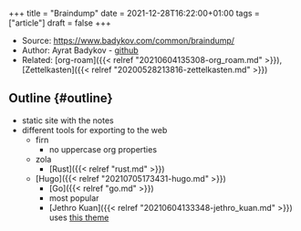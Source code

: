 +++
title = "Braindump"
date = 2021-12-28T16:22:00+01:00
tags = ["article"]
draft = false
+++

-   Source: <https://www.badykov.com/common/braindump/>
-   Author: Ayrat Badykov - [github](https://github.com/ayrat555)
-   Related: [org-roam]({{< relref "20210604135308-org_roam.md" >}}), [Zettelkasten]({{< relref "20200528213816-zettelkasten.md" >}})


## Outline {#outline}

-   static site with the notes
-   different tools for exporting to the web
    -   firn
        -   no uppercase org properties
    -   zola
        -   [Rust]({{< relref "rust.md" >}})
    -   [Hugo]({{< relref "20210705173431-hugo.md" >}})
        -   [Go]({{< relref "go.md" >}})
        -   most popular
        -   [Jethro Kuan]({{< relref "20210604133348-jethro_kuan.md" >}}) uses [this theme](https://github.com/jethrokuan/cortex)
